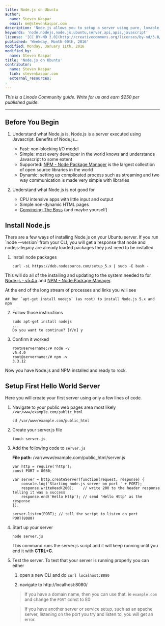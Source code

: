 ```yaml
---
title: Node.js on Ubuntu
author:
  name: Steven Kaspar
  email: me@stevenkaspar.com
description: 'Node.js allows you to setup a server using pure, lovable Javascript. This guide will walk you through setting up your first Node.js server on Ubuntu (14.04).'
keywords: 'node,nodejs,node.js,ubuntu,server,api,apis,javascript'
license: '[CC BY-ND 3.0](http://creativecommons.org/licenses/by-nd/3.0/us/)'
published: 'Weekday, Month 00th, 2016'
modified: Monday, January 11th, 2016
modified_by:
  name: Steven Kaspar
title: 'Node.js on Ubuntu'
contributor:
  name: Steven Kaspar
  link: stevenkaspar.com
  external_resources:
-
---
```


*This is a Linode Community guide. Write for us and earn $250 per published guide.*
<hr>

<h2>Before You Begin</h2>

1.  Understand what Node.js is. Node.js is a server executed using Javascript. Benefits of Node.js...
    * Fast: non-blocking I/O model
    * Simple: most every developer in the world knows and understands Javascript to some extent
    * Supported: [NPM - Node Package Manager](https://www.npmjs.com/) is the largest collection of open source libraries in the world
    * Dynamic: setting up complicated process such as streaming and two way communication is made very simple with libraries
    
2.  Understand what Node.js is not good for
    * CPU intensive apps with little input and output
    * Simple non-dynamic HTML pages
    * [Convincing The Boss](http://nodeguide.com/convincing_the_boss.html) (and maybe yourself)

<h2>Install Node.js</h2>
There are a few ways of installing Node.js on your Ubuntu server. If you run `node --version` from your CLI, you will get a response that node and nodejs-legacy are already loaded packages they just need to be installed.

1.  Install node packages

        curl -sL https://deb.nodesource.com/setup_5.x | sudo -E bash -
    
This will do all of the installing and updating to the system needed to for [Node.js - v5.4.x](https://nodejs.org/en/) and [NPM - Node Package Manager](https://www.npmjs.com/).

At the end of the long stream of processes and links you will see

    ## Run `apt-get install nodejs` (as root) to install Node.js 5.x and npm
    
2.  Follow those instructions
    
        sudo apt-get install nodejs
        ...
        Do you want to continue? [Y/n] y
    
3.  Confirm it worked

        root@servername:/# node -v
        v5.4.0
        root@servername:/# npm -v
        3.3.12
    
Now you have Node.js and NPM installed and ready to rock.

<h2>Setup First Hello World Server</h2>
Here you will create your first server using only a few lines of code.

1.  Navigate to your public web pages area most likely `/var/www/example.com/public_html`

        cd /var/www/example.com/public_html
    
2.  Create your server.js file

        touch server.js

3.  Add the following code to `server.js`

    **File path:** /var/www/example.com/public_html/server.js
    ~~~
    var http = require('http');
    const PORT = 8080;

    var server = http.createServer(function(request, response) {
        console.log('Starting node.js server on port ' + PORT);
        response.writeHead(200);    // write 200 to the header response telling it was a success
        response.end('Hello Http'); // send 'Hello Http' as the response
    });

    server.listen(PORT); // tell the script to listen on port PORT(8080)
    ~~~
    
4.  Start up your server

        node server.js
    
    This command runs the server.js script and it will keep running until you end it with **CTRL+C**.

5.  Test the server. To test that your server is running properly you can either

    1.    open a new CLI and do `curl localhost:8080`

    2.    navigate to http://localhost:8080/

    >If you have a domain name, then you can use that. ie `example.com` and change the `PORT` const to 80
    
    >If you have another server or service setup, such as an apache server, listening on the port you try and listen to, you will get an error.
         









    

